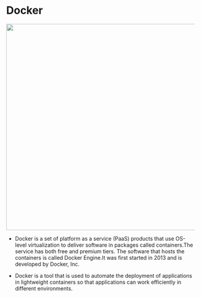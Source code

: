 # Docker
<img src="https://logos-world.net/wp-content/uploads/2021/02/Docker-Symbol.png" width="900" height="550" />

- Docker is a set of platform as a service (PaaS) products that use OS-level virtualization to deliver software in packages called containers.The service has both free and premium tiers. The software that hosts the containers is called Docker Engine.It was first started in 2013 and is developed by Docker, Inc.

- Docker is a tool that is used to automate the deployment of applications in lightweight containers so that applications can work efficiently in different environments.
